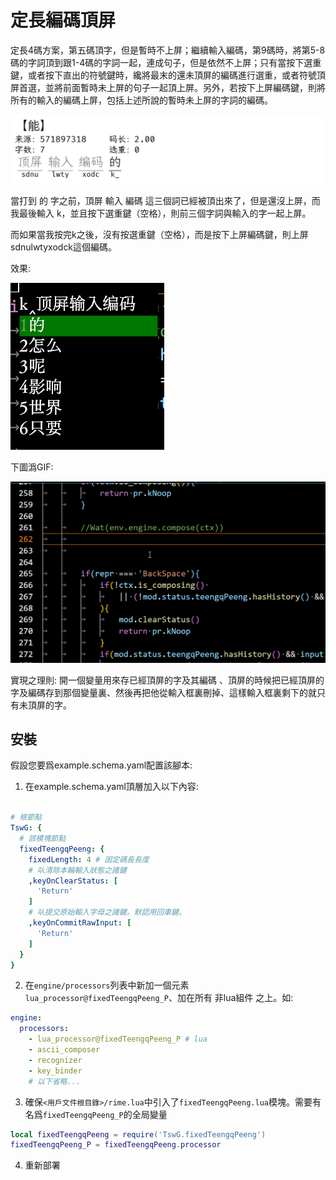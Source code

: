 # 定長編碼頂屏



定長4碼方案，第五碼頂字，但是暫時不上屏；繼續輸入編碼，第9碼時，將第5-8碼的字詞頂到跟1-4碼的字詞一起，連成句子，但是依然不上屏；只有當按下選重鍵，或者按下直出的符號鍵時，纔將最末的還未頂屏的編碼進行選重，或者符號頂屏首選，並將前面暫時未上屏的句子一起頂上屏。另外，若按下上屏編碼鍵，則將所有的輸入的編碼上屏，包括上述所說的暫時未上屏的字詞的編碼。



![alt text](img/eff0d616aec0f61e8110ff5cb0c9b316.jpg)


當打到 的 字之前，頂屏 輸入 編碼 這三個詞已經被頂出來了，但是還沒上屏，而我最後輸入 k，並且按下選重鍵（空格），則前三個字詞與輸入的字一起上屏。

而如果當我按完k之後，沒有按選重鍵（空格），而是按下上屏編碼鍵，則上屏sdnulwtyxodck這個編碼。

效果:

![alt text](img/fe16bbd7924b4552a7cae713ec030f2f.png)

下圖潙GIF:

![alt text](img/Code_MSDKi3W9uQ.gif)







實現之理則:
開一個變量用來存已經頂屏的字及其編碼 、頂屏的時候把已經頂屏的字及編碼存到那個變量裏、然後再把他從輸入框裏刪掉、這樣輸入框裏剩下的就只有未頂屏的字。




## 安裝



假設您要爲example.schema.yaml配置該腳本:

1. 在example.schema.yaml頂層加入以下內容:
```yaml

# 根節點
TswG: {
  # 該模塊節點
  fixedTeengqPeeng: {
    fixedLength: 4 # 固定碼長長度
	# 㕥清除本輪輸入狀態之諸鍵
    ,keyOnClearStatus: [
      'Return'
    ]
	# 㕥提交原始輸入字母之諸鍵。默認用回車鍵。
    ,keyOnCommitRawInput: [
      'Return'
    ]
  }
}
```

2. 在`engine/processors`列表中新加一個元素`lua_processor@fixedTeengqPeeng_P`、加在所有 非lua組件 之上。如:
```yaml
engine:
  processors:
    - lua_processor@fixedTeengqPeeng_P # lua
    - ascii_composer
    - recognizer
    - key_binder
    # 以下省略...
```

3. 確保`<用戶文件根目錄>/rime.lua`中引入了`fixedTeengqPeeng.lua`模塊。需要有 名爲`fixedTeengqPeeng_P`的全局變量

```lua
local fixedTeengqPeeng = require('TswG.fixedTeengqPeeng')
fixedTeengqPeeng_P = fixedTeengqPeeng.processor
```


4. 重新部署